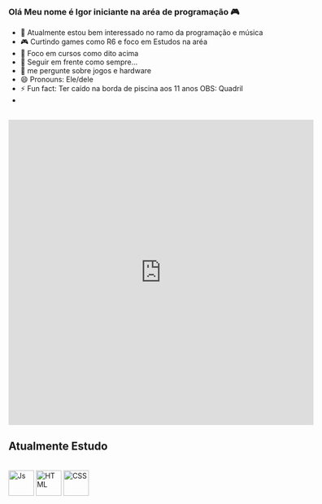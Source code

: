 ### Olá Meu nome é Igor iniciante na aréa de programação 🎮                                                                                        

<!--
**IgorcamposCODE/IgorcamposCODE** is a ✨ _special_ ✨ repository because its `README.md` (this file) appears on your GitHub profile.                 

Here are some ideas to get you started:
-->
- 🔭 Atualmente estou bem interessado no ramo da programação e música
- 🎮 Curtindo games como R6 e foco em Estudos na aréa 
- 📖 Foco em cursos como dito acima
- 🤔 Seguir em frente como sempre... 
- 💬 me pergunte sobre jogos e hardware
- 😄 Pronouns: Ele/dele
- ⚡ Fun fact: Ter caído na borda de piscina aos 11 anos OBS: Quadril 
- 
##

<iframe width="600" height="600" src="https://ionicabizau.github.io/github-profile-languages/api.html?IgorcamposCODE" frameborder="0"></iframe>

## Atualmente Estudo  

<div style="display: inline_block"><br>
  <img align="center" alt="Js" height="50" width="50" src="https://cdn-icons-png.flaticon.com/512/136/136530.png">
  <img align="center" alt="HTML" height="50" width="50" src="https://cdn-icons-png.flaticon.com/512/136/136528.png">
  <img align="center" alt="CSS" height="50" width="50" src="https://cdn-icons-png.flaticon.com/512/136/136527.png">
</div>



